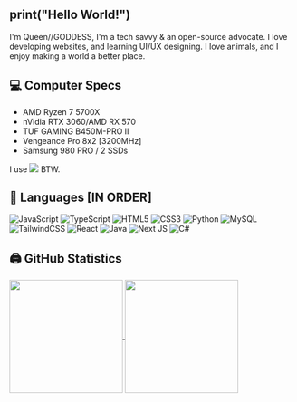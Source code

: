 ## print("Hello World!")

I'm Queen//GODDESS, I'm a tech savvy & an open-source advocate. I love developing websites, and learning UI/UX designing. I love animals, and I enjoy making a world a better place. 

## 💻 Computer Specs
- AMD Ryzen 7 5700X
- nVidia RTX 3060/AMD RX 570
- TUF GAMING B450M-PRO II
- Vengeance Pro 8x2 [3200MHz]
- Samsung 980 PRO / 2 SSDs

I use <img src="https://cdn.iconscout.com/icon/free/png-512/free-archlinux-3626856-3029264.png?f=webp&w=256"> BTW.

## 📖 Languages [IN ORDER]

![JavaScript](https://img.shields.io/badge/javascript-%23323330.svg?style=for-the-badge&logo=javascript&logoColor=%23F7DF1E)
![TypeScript](https://img.shields.io/badge/typescript-%23007ACC.svg?style=for-the-badge&logo=typescript&logoColor=white)
![HTML5](https://img.shields.io/badge/html5-%23E34F26.svg?style=for-the-badge&logo=html5&logoColor=white)
![CSS3](https://img.shields.io/badge/css3-%231572B6.svg?style=for-the-badge&logo=css3&logoColor=white)
![Python](https://img.shields.io/badge/python-3670A0?style=for-the-badge&logo=python&logoColor=ffdd54)
![MySQL](https://img.shields.io/badge/mysql-%2300f.svg?style=for-the-badge&logo=mysql&logoColor=white)
![TailwindCSS](https://img.shields.io/badge/tailwindcss-%2338B2AC.svg?style=for-the-badge&logo=tailwind-css&logoColor=white)
![React](https://img.shields.io/badge/React-000000?style=for-the-badge&logo=react)
![Java](https://img.shields.io/badge/java-%23ED8B00.svg?style=for-the-badge&logo=openjdk&logoColor=white)
![Next JS](https://img.shields.io/badge/Next-black?style=for-the-badge&logo=next.js&logoColor=white)
![C#](https://img.shields.io/badge/c%23-%23239120.svg?style=for-the-badge&logo=csharp&logoColor=white)

## 🖨️ GitHub Statistics

<a href="#">
  <img height=200 align="center" src="https://github-readme-stats.vercel.app/api?username=0xqueen&show_icons=true&theme=transparent&border_radius=2.5&layout=compact" />
</a>
<a href="#">
  <img height=200 align="center" src="https://github-readme-stats.vercel.app/api/top-langs?username=0xqueen&show_icons=true&layout=compact&langs_count=8&card_width=300&border_radius=2.5&theme=transparent" />
</a>
